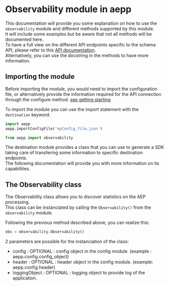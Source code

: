 # Observability module in aepp

This documentation will provide you some explanation on how to use the `observability` module and different methods supported by this module.\
It will include some examples but be aware that not all methods will be documented here.\
To have a full view on the different API endpoints specific to the schema API, please refer to this [API documentation](https://developer.adobe.com/experience-platform-apis/references/observability-insights/).\
Alternatively, you can use the docstring in the methods to have more information.

## Importing the module

Before importing the module, you would need to import the configuration file, or alternatively provide the information required for the API connection through the configure method. [see getting starting](./getting-started.md)

To import the module you can use the import statement with the `destination` keyword.

```python
import aepp
aepp.importConfigFile('myConfig_file.json')

from aepp import observability
```

The destination module provides a class that you can use to generate a SDK taking care of transfering some information to specific destination endpoints.\
The following documentation will provide you with more information on its capabilities.

## The Observability class

The Observability class allows you to discover statistics on the AEP processing.\
This class can be instanciated by calling the `Observability()` from the `observability` module.

Following the previous method described above, you can realize this:

```python
obs = observability.Observability()
```

2 parameters are possible for the instanciation of the class:

* config : OPTIONAL : config object in the config module. (example : aepp.config.config_object)
* header : OPTIONAL : header object  in the config module. (example: aepp.config.header)
* loggingObject : OPTIONAL : logging object to provide log of the application.
